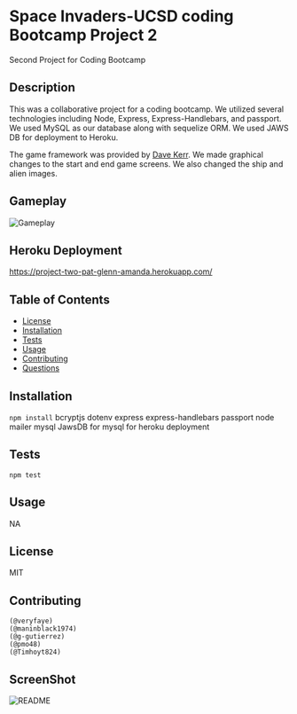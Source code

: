 # Space Invaders-UCSD coding Bootcamp Project 2
Second Project for Coding Bootcamp
## Description
  This was a collaborative project for a coding bootcamp. We utilized several technologies including Node, Express, Express-Handlebars, and passport. We used MySQL as our database along with sequelize ORM. We used JAWS DB for deployment to Heroku. 

  The game framework was provided by [Dave Kerr](https://github.com/dwmkerr/spaceinvaders). We made graphical changes to the start and end game screens. We also changed the ship and alien images. 

  ## Gameplay
 ![Gameplay](public/stylesheets/img/SpaceInvadersVid.gif)

 ## Heroku Deployment
 https://project-two-pat-glenn-amanda.herokuapp.com/

  ## Table of Contents
  * [License](#license)
  * [Installation](#installation)
  * [Tests](#tests)
  * [Usage](#usage)
  * [Contributing](#contributing)
  * [Questions](#questions)
  ## Installation
  ``` npm install ```
    bcryptjs
    dotenv
    express
    express-handlebars
    passport
    node mailer
    mysql
    JawsDB for mysql for heroku deployment
  ## Tests
  ``` npm test ```
  ## Usage
  NA
  ## License
  MIT
  ## Contributing
    (@veryfaye)
    (@maninblack1974)
    (@g-gutierrez)
    (@pmo48)
    (@Timhoyt824)
  ## ScreenShot
  ![README](public/stylesheets/img/ScreenShot2.png)
